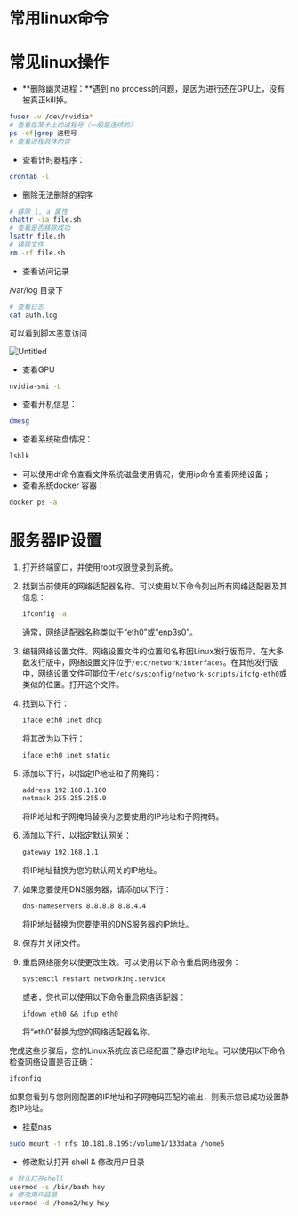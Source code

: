 # 常用linux命令

# 常见linux操作

- **删除幽灵进程：**遇到 no process的问题，是因为进行还在GPU上，没有被真正kill掉。

```bash
fuser -v /dev/nvidia*
# 查看在某卡上的进程号（一般是连续的）
ps -ef|grep 进程号
# 查看进程具体内容
```

- 查看计时器程序：

```bash
crontab -l 
```

- 删除无法删除的程序

```bash
# 移除 i, a 属性
chattr -ia file.sh
# 查看是否移除成功
lsattr file.sh
# 移除文件
rm -rf file.sh
```

- 查看访问记录

/var/log 目录下 

```bash
# 查看日志
cat auth.log
```

可以看到脚本恶意访问

![Untitled](%E5%B8%B8%E7%94%A8linux%E5%91%BD%E4%BB%A4%20c1a8f89808a245c6a09ccfa81833f939/Untitled.png)

- 查看GPU

```bash
nvidia-smi -L
```

- 查看开机信息：

```bash
dmesg
```

- 查看系统磁盘情况：

```bash
lsblk
```

- 可以使用df命令查看文件系统磁盘使用情况，使用ip命令查看网络设备；
- 查看系统docker 容器：

```bash
docker ps -a
```

# 服务器IP设置

1. 打开终端窗口，并使用root权限登录到系统。
2. 找到当前使用的网络适配器名称。可以使用以下命令列出所有网络适配器及其信息：
    
    ```bash
    ifconfig -a
    ```
    
    通常，网络适配器名称类似于“eth0”或“enp3s0”。
    
3. 编辑网络设置文件。网络设置文件的位置和名称因Linux发行版而异。在大多数发行版中，网络设置文件位于`/etc/network/interfaces`。在其他发行版中，网络设置文件可能位于`/etc/sysconfig/network-scripts/ifcfg-eth0`或类似的位置。打开这个文件。
4. 找到以下行：
    
    ```bash
    iface eth0 inet dhcp
    ```
    
    将其改为以下行：
    
    ```bash
    iface eth0 inet static
    ```
    
5. 添加以下行，以指定IP地址和子网掩码：
    
    ```bash
    address 192.168.1.100
    netmask 255.255.255.0
    ```
    
    将IP地址和子网掩码替换为您要使用的IP地址和子网掩码。
    
6. 添加以下行，以指定默认网关：
    
    ```bash
    gateway 192.168.1.1
    ```
    
    将IP地址替换为您的默认网关的IP地址。
    
7. 如果您要使用DNS服务器，请添加以下行：
    
    ```bash
    dns-nameservers 8.8.8.8 8.8.4.4
    ```
    
    将IP地址替换为您要使用的DNS服务器的IP地址。
    
8. 保存并关闭文件。
9. 重启网络服务以使更改生效。可以使用以下命令重启网络服务：
    
    ```bash
    systemctl restart networking.service
    ```
    
    或者，您也可以使用以下命令重启网络适配器：
    
    ```
    ifdown eth0 && ifup eth0
    ```
    
    将“eth0”替换为您的网络适配器名称。
    

完成这些步骤后，您的Linux系统应该已经配置了静态IP地址。可以使用以下命令检查网络设置是否正确：

```bash
ifconfig
```

如果您看到与您刚刚配置的IP地址和子网掩码匹配的输出，则表示您已成功设置静态IP地址。

- 挂载nas

```bash
sudo mount -t nfs 10.181.8.195:/volume1/133data /home6
```

- 修改默认打开 shell & 修改用户目录

```bash
# 默认打开shell
usermod -s /bin/bash hsy
# 修改用户目录
usermod -d /home2/hsy hsy
```